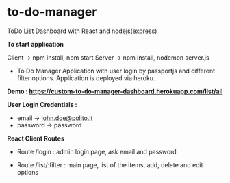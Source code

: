 # to-do-manager
ToDo List Dashboard with React and nodejs(express)


**To start application**

Client -> npm install, npm start Server -> npm install, nodemon server.js

- To Do Manager Application with user login by passportjs and different filter options. Application is deployed via heroku.

**Demo : https://custom-to-do-manager-dashboard.herokuapp.com/list/all**

**User Login Credentials :**

* email ->  john.doe@polito.it
* password -> password


**React Client Routes**

* Route /login : admin login page, ask email and password

* Route /list/:filter : main page, list of the items, add, delete and edit options



